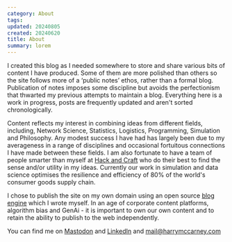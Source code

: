 ```yaml
---
category: About
tags:
updated: 20240805
created: 20240620
title: About
summary: lorem
---
```


I created this blog as I needed somewhere to store and share various bits of content I have produced. Some of them are more polished than others so the site follows more of a ‘public notes’ ethos, rather than a formal blog.  Publication of notes imposes some discipline but avoids the perfectionism that thwarted my previous attempts to maintain a blog. Everything here is a work in progress, posts are frequently updated and aren't sorted chronologically.

Content reflects my interest in combining ideas from different fields, including, Network Science, Statistics, Logistics, Programming, Simulation and Philosophy. Any modest success I have had has largely been due to my averageness in a range of disciplines and occasional fortuitous connections I have made between these fields.  I am also fortunate to have a team of people smarter than myself at [Hack and Craft](https://hackandcraft.com/) who do their best to find the sense and/or utility in my ideas. Currently our work in simulation and data science optimises the resilience and efficiency of 80% of the world's consumer goods supply chain.

I chose to publish the site on my own domain using an open source [blog engine](https://github.com/HarryMcCarney/BlogProject) which I wrote myself. In an age of corporate content platforms, algorithm bias and  GenAi  - it is important to own our own content and to retain the ability to publish to the web independently. 

You can find me on [Mastodon](https://defcon.social/@HarryMcCarney) and [LinkedIn](https://www.linkedin.com/in/harry-mccarney-12003512/) and mail@harrymccarney.com
